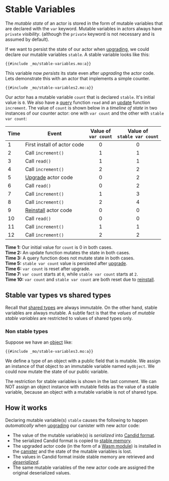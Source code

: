 # Stable Variables
The *mutable state* of an actor is stored in the form of mutable variables that are declared with the `var` keyword. Mutable variables in actors always have `private` *visibility*. (although the `private` keyword is not necessary and is assumed by default).

If we want to persist the state of our actor when [upgrading](/internet-computer-programming-concepts/basic-memory-persistence/upgrades.html), we could declare our mutable variables `stable`. A stable variable looks like this:
```motoko
{{#include _mo/stable-variables.mo:a}}
```

This variable now *persists* its state even after *upgrading* the actor code. Lets demonstrate this with an actor that implements a simple counter.
```motoko
{{#include _mo/stable-variables2.mo:a}}
```

Our actor has a mutable variable `count` that is declared `stable`. It's initial value is `0`. We also have a [query](/internet-computer-programming-concepts/actors.html#public-shared-query) function `read` and an [update](/internet-computer-programming-concepts/actors.html#public-shared-update) function `increment`. The value of `count` is shown below in a *timeline of state* in two instances of our counter actor: one with `var count` and the other with `stable var count`:

|Time|Event|Value of <br> `var count`|Value of <br> `stable var count`|
|---|---|---|---|
|1|First install of actor code|<center>0</center>|<center>0</center>|
|2|Call `increment()`|<center>1</center>|<center>1</center>|
|3|Call `read()`|<center>1</center>|<center>1</center>|
|4|Call `increment()`|<center>2</center>|<center>2</center>|
|5|[Upgrade](/internet-computer-programming-concepts/basic-memory-persistence/upgrades.html) actor code|<center>0</center>|<center>2</center>|
|6|Call `read()`|<center>0</center>|<center>2</center>|
|7|Call `increment()`|<center>1</center>|<center>3</center>|
|8|Call `increment()`|<center>2</center>|<center>4</center>|
|9|[Reinstall](/internet-computer-programming-concepts/basic-memory-persistence/upgrades.html) actor code|<center>0</center>|<center>0</center>|
|10|Call `read()`|<center>0</center>|<center>0</center>|
|11|Call `increment()`|<center>1</center>|<center>1</center>|
|12|Call `increment()`|<center>2</center>|<center>2</center>|

**Time 1:** Our initial value for `count` is 0 in both cases.  
**Time 2:** An update function mutates the state in both cases.  
**Time 3:** A query function does not mutate state in both cases.  
**Time 5:** `stable var count` value is persisted after [upgrade](/internet-computer-programming-concepts/basic-memory-persistence/upgrades.html).  
**Time 6:** `var count` is reset after upgrade.  
**Time 7:** `var count` starts at `0`, while `stable var count` starts at `2`.  
**Time 10:** `var count` and `stable var count` are both reset due to [reinstall](/internet-computer-programming-concepts/basic-memory-persistence/upgrades.html).  

## Stable var types vs shared types
Recall that [shared types](/internet-computer-programming-concepts/async-data/shared-types.html) are always immutable. On the other hand, stable variables are always mutable. A subtle fact is that the *values* of *mutable stable variables* are restricted to values of shared types only.

### Non stable types
Suppose we have an [object](/common-programming-concepts/objects-and-classes/objects.html) like:
```motoko
{{#include _mo/stable-variables3.mo:a}}
```

We define a type of an object with a public field that is mutable. We assign an instance of that object to an immutable variable named `myObject`. We could now mutate the state of our public variable.

The restriction for stable variables is shown in the last comment. We can NOT assign an object instance with mutable fields as the value of a stable variable, because an object with a mutable variable is not of shared type.   


## How it works
Declaring mutable variable(s) `stable` causes the following to happen *automatically* when [upgrading](/internet-computer-programming-concepts/basic-memory-persistence/upgrades.html) our canister with new actor code:
- The value of the mutable variable(s) is *serialized* into [Candid format](/internet-computer-programming-concepts/async-data/candid.html#candid-serialization).
- The serialized Candid format is copied to [stable memory](/advanced-concepts/scalability/stable-storage.html).  
- The upgraded actor code (in the form of a [Wasm module](/internet-computer-programming-concepts/actors/actor-to-canister.html#code-compiling-and-wasm-modules)) is installed in the [canister](/internet-computer-programming-concepts/actors/actor-to-canister.html) and the state of the mutable variables is lost.
- The values in Candid format inside stable memory are retrieved and [*deserialized*](/internet-computer-programming-concepts/async-data/candid.html#candid-serialization).
- The same mutable variables of the new actor code are assigned the original deserialized values.   

